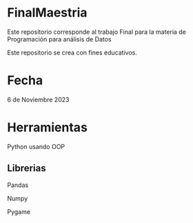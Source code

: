 # FinalMaestria
Este repositorio corresponde al trabajo Final para la materia de Programación para análisis de Datos

Este repositorio se crea con fines educativos.

# Fecha

6 de Noviembre 2023

# Herramientas

Python usando OOP

## Librerias 

Pandas

Numpy

Pygame
